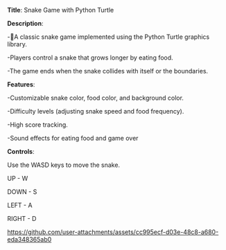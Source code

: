 **Title**: Snake Game with Python Turtle

**Description**:

-🐍A classic snake game implemented using the Python Turtle graphics library.

-Players control a snake that grows longer by eating food.

-The game ends when the snake collides with itself or the boundaries.

**Features**:

-Customizable snake color, food color, and background color.

-Difficulty levels (adjusting snake speed and food frequency).

-High score tracking.

-Sound effects for eating food and game over

**Controls**:

Use the WASD keys to move the snake.

UP  - W

DOWN - S

LEFT - A

RIGHT - D



https://github.com/user-attachments/assets/cc995ecf-d03e-48c8-a680-eda348365ab0

